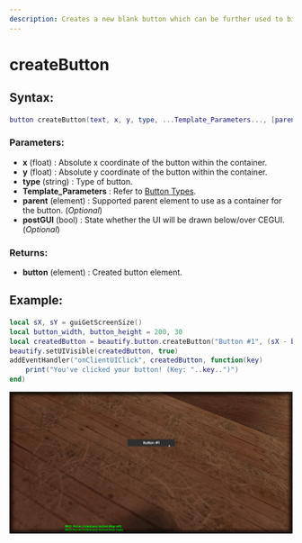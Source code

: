 ```yaml
---
description: Creates a new blank button which can be further used to bind your events on.
---
```


# createButton

## **Syntax:**

```lua
button createButton(text, x, y, type, ...Template_Parameters..., [parent = nil], [postGUI = false])
```

### **Parameters:**

* **x** \(float\) : Absolute x coordinate of the button within the container.
* **y** \(float\) : Absolute y coordinate of the button within the container.
* **type** \(string\) : Type of button.
* **Template\_Parameters** : Refer to [Button Types](types/).
* **parent** \(element\) : Supported parent element to use as a container for the button. \(_Optional_\)
* **postGUI** \(bool\) : State whether the UI will be drawn below/over CEGUI. \(_Optional_\)

### **Returns:**

* **button** \(element\) : Created button element.

## **Example:**

```lua
local sX, sY = guiGetScreenSize()
local button_width, button_height = 200, 30
local createdButton = beautify.button.createButton("Button #1", (sX - button_width)/2, (sY - button_height)/2, "default", button_width, button_height, nil, false)
beautify.setUIVisible(createdButton, true)
addEventHandler("onClientUIClick", createdButton, function(key)
    print("You've clicked your button! (Key: "..key..")")
end)
```

![](../../.gitbook/assets/createbutton.png)

